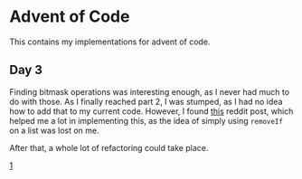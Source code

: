 # Advent of Code

This contains my implementations for advent of code.

## Day 3

Finding bitmask operations was interesting enough, as I never had much to do with those.
As I finally reached part 2, I was stumped, as I had no idea how to add that to my current code.
However, I found [this](1) reddit post, which helped me a lot in implementing this,
as the idea of simply using `removeIf` on a list was lost on me.

After that, a whole lot of refactoring could take place.

[1](https://www.reddit.com/r/adventofcode/comments/r7r0ff/comment/hnurgoh/?utm_source=share&utm_medium=web2x&context=3)
